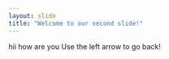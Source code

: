 ```yaml
---
layout: slide
title: "Welcome to our second slide!"
---
```

hii how are you
Use the left arrow to go back!
